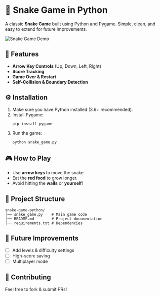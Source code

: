 # 🐍 Snake Game in Python  

A classic **Snake Game** built using Python and Pygame. Simple, clean, and easy to extend for future improvements.

![Snake Game Demo](demo.gif) 

## 🚀 Features  
- **Arrow Key Controls** (Up, Down, Left, Right)  
- **Score Tracking**  
- **Game Over & Restart**  
- **Self-Collision & Boundary Detection**  

## ⚙️ Installation  
1. Make sure you have Python installed (3.6+ recommended).  
2. Install Pygame:  
   ```sh
   pip install pygame
   ```
3. Run the game:  
   ```sh
   python snake_game.py
   ```

## 🎮 How to Play  
- Use **arrow keys** to move the snake.  
- Eat the **red food** to grow longer.  
- Avoid hitting the **walls** or **yourself**!  

## 📂 Project Structure  
```
snake-game-python/
│── snake_game.py    # Main game code
│── README.md        # Project documentation
│── requirements.txt # Dependencies
```

## 🔧 Future Improvements  
- [ ] Add levels & difficulty settings  
- [ ] High-score saving  
- [ ] Multiplayer mode  

## 🤝 Contributing  
Feel free to fork & submit PRs!
